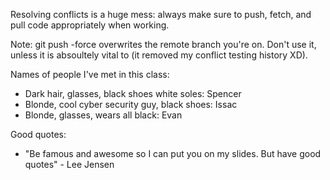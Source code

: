 Resolving conflicts is a huge mess: always make sure to push, fetch, and 
pull code appropriately when working.

Note: git push -force overwrites the remote branch you're on. Don't use 
it, unless it is absoultely vital to (it removed my conflict testing history XD).

Names of people I've met in this class:

- Dark hair, glasses, black shoes white soles: Spencer
- Blonde, cool cyber security guy, black shoes: Issac
- Blonde, glasses, wears all black: Evan 

Good quotes:
- "Be famous and awesome so I can put you on my slides. But have good quotes" - Lee Jensen